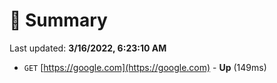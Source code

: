 # 📖 Summary
Last updated: **3/16/2022, 6:23:10 AM**

- `GET` [https://google.com](https://google.com) - **Up** (149ms)
